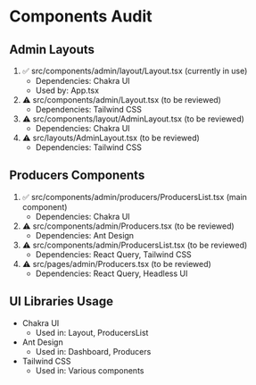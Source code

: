 # Components Audit

## Admin Layouts
1. ✅ src/components/admin/layout/Layout.tsx (currently in use)
    - Dependencies: Chakra UI
    - Used by: App.tsx
2. ⚠️ src/components/admin/Layout.tsx (to be reviewed)
    - Dependencies: Tailwind CSS
3. ⚠️ src/components/layout/AdminLayout.tsx (to be reviewed)
    - Dependencies: Chakra UI
4. ⚠️ src/layouts/AdminLayout.tsx (to be reviewed)
    - Dependencies: Tailwind CSS

## Producers Components
1. ✅ src/components/admin/producers/ProducersList.tsx (main component)
    - Dependencies: Chakra UI
2. ⚠️ src/components/admin/Producers.tsx (to be reviewed)
    - Dependencies: Ant Design
3. ⚠️ src/components/admin/ProducersList.tsx (to be reviewed)
    - Dependencies: React Query, Tailwind CSS
4. ⚠️ src/pages/admin/Producers.tsx (to be reviewed)
    - Dependencies: React Query, Headless UI

## UI Libraries Usage
- Chakra UI
    - Used in: Layout, ProducersList
- Ant Design
    - Used in: Dashboard, Producers
- Tailwind CSS
    - Used in: Various components 
